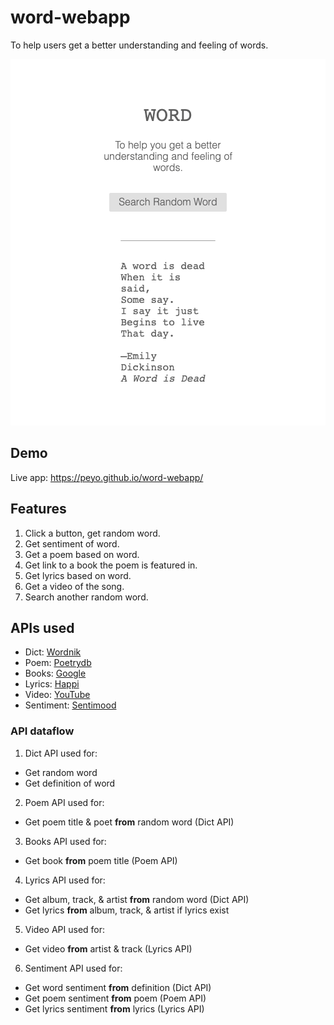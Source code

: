 # word-webapp

To help users get a better understanding and feeling of words.

<kbd><img src="https://raw.githubusercontent.com/peyo/word-webapp/master/images/home-screen.png"></kbd>

## Demo

Live app: https://peyo.github.io/word-webapp/

## Features
1. Click a button, get random word.
1. Get sentiment of word.
1. Get a poem based on word.
1. Get link to a book the poem is featured in.
1. Get lyrics based on word.
1. Get a video of the song.
1. Search another random word.

## APIs used
* Dict: [Wordnik](https://developer.wordnik.com/)
* Poem: [Poetrydb](http://poetrydb.org/index.html)
* Books: [Google](https://developers.google.com/books)
* Lyrics: [Happi](https://happi.dev/docs/music)
* Video: [YouTube](https://developers.google.com/youtube/v3)
* Sentiment: [Sentimood](https://github.com/soops/sentimood)

### API dataflow

1. Dict API used for:
* Get random word
* Get definition of word

2. Poem API used for:
* Get poem title & poet **from** random word (Dict API)

3. Books API used for:
* Get book **from** poem title (Poem API)

4. Lyrics API used for:
* Get album, track, & artist **from** random word (Dict API)
* Get lyrics **from** album, track, & artist if lyrics exist

5. Video API used for:
* Get video **from** artist & track (Lyrics API)

6. Sentiment API used for:
* Get word sentiment **from** definition (Dict API)
* Get poem sentiment **from** poem (Poem API)
* Get lyrics sentiment **from** lyrics (Lyrics API)
